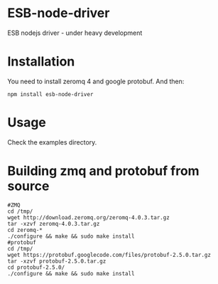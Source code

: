 ESB-node-driver
===============

ESB nodejs driver - under heavy development

Installation
===

You need to install zeromq 4 and google protobuf.
And then:

	npm install esb-node-driver

Usage
===

Check the examples directory.

Building zmq and protobuf from source
===

	#ZMQ
	cd /tmp/
	wget http://download.zeromq.org/zeromq-4.0.3.tar.gz
	tar -xzvf zeromq-4.0.3.tar.gz
	cd zeromq-*
	./configure && make && sudo make install
	#protobuf
	cd /tmp/
	wget https://protobuf.googlecode.com/files/protobuf-2.5.0.tar.gz
	tar -xzvf protobuf-2.5.0.tar.gz
	cd protobuf-2.5.0/
	./configure && make && sudo make install
	